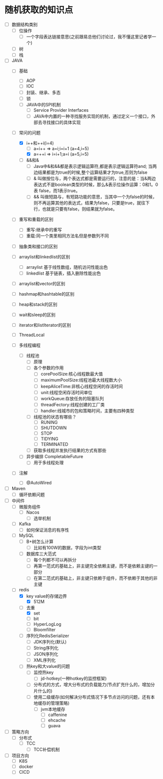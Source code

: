# 随机获取的知识点
- [ ] 数据结构类别
  - [ ] 位操作
    - [ ] 一个字段表达链接意思(之前跟易总他们讨论过，我不懂这里记者学一个)
  - [ ] 树
  - [ ] 栈 

- [ ] JAVA
  - [ ] 基础
    - [ ] AOP
    - [ ] IOC
    - [ ] 封装、继承、多态
    - [ ] 锁
    - [ ] JAVA中的SPI机制
      - [ ] Service Provider Interfaces
      - [ ] JAVA中内置的一种寻找服务实现的机制，通过定义一个接口，外部去寻找接口的具体实现
  
  - [ ] 常问的问题
    - [x] i++和++i(i=4)
      - [ ] a=i++ => a=i;i=i+1 (a=4,i=5)
      - [x] a=++i => i=i+1;a=i (a=5,i=5)
    - [ ] &&和&
      - [ ] Java中&和&&都是表示逻辑运算符,都是表示逻辑运算符and; 当两边结果都是为true的时候,整个运算结果才为true,否则为false
      - [ ] & 叫做按位与，两个表达式都是需要运行的，注意的是：当&两边表达式不是boolean类型的时候，那么&表示位操作运算：0和1。0 表    false，而1表示true。
      - [ ] && 叫做短路与，有短路功能的意思，当其中一个为false的时候，则不再运算其他的表达式，结果为false，只要是true，就往下     行，也就是只要有false，则结果就为false。
  - [ ] 重写和重载的区别
    - [ ] 重写:继承中的重写
    - [ ] 重载:同一个类里相同方法名但是参数列不同
  - [ ] 抽象类和接口的区别
  - [ ] arraylist和linkedlist的区别
    - [ ] arraylist 基于线性数组，随机访问性能出色
    - [ ] linkedlist 基于链表，插入删除性能出色
  - [ ] arraylist和vector的区别
  - [ ] hashmap和hashtable的区别
  - [ ] heap和stack的区别
  - [ ] wait和sleep的区别
  - [ ] iterator和listIterator的区别

  - [ ] ThreadLocal

  - [ ] 多线程编程
    - [ ] 线程池
      - [ ] 原理
      - [ ] 各个参数的作用
        - [ ] corePoolSize:核心线程数最大值
        - [ ] maximumPoolSize:线程池最大线程数大小
        - [ ] keepAliceTime:非核心线程空闲的存活时间
        - [ ] unit:线程空闲存活时间单位
        - [ ] workQueue:存放任务的阻塞队列
        - [ ] threadFectory:线程创建的工厂类
        - [ ] handler:线城市的包和策略时间，主要有四种类型
      - [ ] 线程池的状态有哪些？
        - [ ] RUNING
        - [ ] SHUTDOWN
        - [ ] STOP
        - [ ] TIDYING
        - [ ] TERMINATED 
      - [ ] 获取多线程并发执行结果的方式有那些
   
    - [ ] 异步编排 CompletableFuture
      - [ ] 用于多线程处理
  - [ ] 注解
    - [ ] @AutoWired

- [ ] Maven
  - [ ] 循环依赖问题   

- [ ] 中间件
  - [ ] 微服务组件
    - [ ] Nacos
      - [ ] 选举机制
  
  - [ ] Kafka
    - [ ] 如何保证消息的有序性
  
  - [ ] MySQL
    - [ ] B+树怎么计算
      - [ ] 比如有100W的数据，字段为int类型
    - [ ] 数据库三大范式
      - [ ] 每个列都不可以再拆分
      - [ ] 再第一范式的基础上，非主键完全依赖主键，而不是依赖主键的一部分
      - [ ] 在第二范式的基础上，非主键只依赖于组件，而不依赖于其他的非主键
  
  - [ ] redis
    - [x] key value的存储边界
      - [x] 512M
    - [ ] 去重
      - [x] set
      - [ ] bit
      - [ ] HyperLogLog
      - [ ] Bloomfilter
    - [ ] 序列化RedisSerializer
      - [ ] JDK序列化(默认)
      - [ ] String序列化
      - [ ] JSON序列化
      - [ ] XML序列化
    - [ ] 热key和大value的问题
      - [ ] 监控热key
        - [ ] jd-hotkey(一种hotkey的监控框架)
      - [ ] 分布式的方式，增大分布式的负载能力(节点扩充什么的，增加分片什么的)
      - [ ] 使用二级缓存(如何解决分布式情况下多节点访问的问题，还有本地缓存的管理策略)
        - [ ] jvm本地缓存
          - [ ] caffenine
          - [ ] ehcache
          - [ ] guava

- [ ] 策略方向
  - [ ] 分布式
    - [ ] TCC
      - [ ] TCC补偿机制

- [ ] 项目方向
  - [ ] K8S
  - [ ] docker
  - [ ] CICD